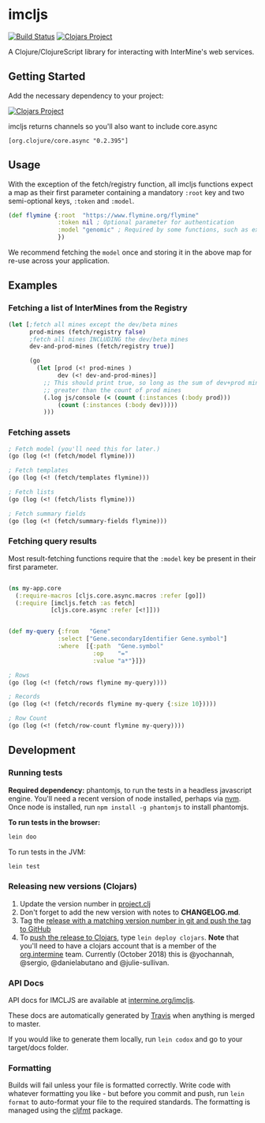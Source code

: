 # imcljs

[![Build Status](https://travis-ci.org/intermine/imcljs.svg?branch=dev)](https://travis-ci.org/intermine/imcljs)
[![Clojars Project](https://img.shields.io/clojars/v/org.intermine/imcljs.svg)](https://clojars.org/org.intermine/imcljs)


A Clojure/ClojureScript library for interacting with InterMine's web services.

## Getting Started

Add the necessary dependency to your project:

[![Clojars Project](https://img.shields.io/clojars/v/org.intermine/imcljs.svg)](https://clojars.org/org.intermine/imcljs)

imcljs returns channels so you'll also want to include core.async

```[org.clojure/core.async "0.2.395"]```

## Usage

With the exception of the fetch/registry function, all imcljs functions expect a map as their first parameter containing a mandatory `:root` key and two semi-optional keys, `:token` and `:model`.

```clj
(def flymine {:root  "https://www.flymine.org/flymine"
              :token nil ; Optional parameter for authentication
              :model "genomic" ; Required by some functions, such as executing a query
              })
```

We recommend fetching the `model` once and storing it in the above map for re-use across your application.

## Examples

### Fetching a list of InterMines from the Registry

```cljs
(let [;fetch all mines except the dev/beta mines
      prod-mines (fetch/registry false)
      ;fetch all mines INCLUDING the dev/beta mines
      dev-and-prod-mines (fetch/registry true)]

      (go
        (let [prod (<! prod-mines )
              dev (<! dev-and-prod-mines)]
          ;; This should print true, so long as the sum of dev+prod mines is 
          ;; greater than the count of prod mines
          (.log js/console (< (count (:instances (:body prod)))
              (count (:instances (:body dev)))))
          )))
```

### Fetching assets

```cljs
; Fetch model (you'll need this for later.)
(go (log (<! (fetch/model flymine)))

; Fetch templates
(go (log (<! (fetch/templates flymine)))

; Fetch lists
(go (log (<! (fetch/lists flymine)))

; Fetch summary fields
(go (log (<! (fetch/summary-fields flymine)))
```

### Fetching query results

Most result-fetching functions require that the `:model` key be present in their first parameter.

```cljs

(ns my-app.core
  (:require-macros [cljs.core.async.macros :refer [go]])
  (:require [imcljs.fetch :as fetch]
            [cljs.core.async :refer [<!]]))


(def my-query {:from   "Gene"
              :select ["Gene.secondaryIdentifier Gene.symbol"]
              :where  [{:path  "Gene.symbol"
                        :op    "="
                        :value "a*"}]})

; Rows
(go (log (<! (fetch/rows flymine my-query))))

; Records
(go (log (<! (fetch/records flymine my-query {:size 10}))))

; Row Count
(go (log (<! (fetch/row-count flymine my-query))))

```

## Development

### Running tests

**Required dependency:** phantomjs, to run the tests in a headless javascript engine. You'll need a recent version of node installed, perhaps via [nvm](https://github.com/creationix/nvm). Once node is installed, run `npm install -g phantomjs` to install phantomjs. 

**To run tests in the browser:**
```bash
lein doo
```

To run tests in the JVM:
```bash
lein test
```

### Releasing new versions (Clojars)

1. Update the version number in [project.clj](https://github.com/intermine/imcljs/blob/dev/project.clj#L1)
2. Don't forget to add the new version with notes to **CHANGELOG.md**.
3. Tag the [release with a matching version number in git and push the tag to GitHub](https://git-scm.com/book/en/v2/Git-Basics-Tagging)
4. To [push the release to Clojars](https://github.com/clojars/clojars-web/wiki/Pushing), type `lein deploy clojars`. **Note** that you'll need to have a clojars account that is a member of the [org.intermine](https://clojars.org/search?q=org.intermine) team. Currently (October 2018)  this is @yochannah, @sergio, @danielabutano and @julie-sullivan.

### API Docs

API docs for IMCLJS are available at [intermine.org/imcljs](http://intermine.org/imcljs). 

These docs are automatically generated by [Travis](https://travis-ci.org/intermine/imcljs) when anything is merged to master. 

If you would like to generate them locally, run `lein codox` and go to your target/docs folder.  

### Formatting

Builds will fail unless your file is formatted correctly. Write code with whatever formatting you like - but before you commit and push, run `lein format` to auto-format your file to the required standards. The formatting is managed using the [cljfmt](https://github.com/weavejester/cljfmt) package. 
